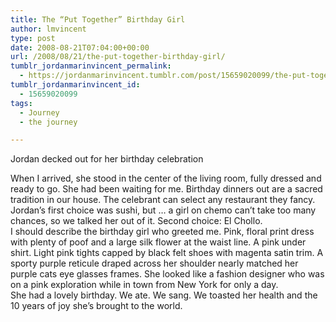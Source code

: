 ```yaml
---
title: The “Put Together” Birthday Girl
author: lmvincent
type: post
date: 2008-08-21T07:04:00+00:00
url: /2008/08/21/the-put-together-birthday-girl/
tumblr_jordanmarinvincent_permalink:
  - https://jordanmarinvincent.tumblr.com/post/15659020099/the-put-together-birthday-girl
tumblr_jordanmarinvincent_id:
  - 15659020099
tags:
  - Journey
  - the journey

---
```

<a href="https://www.flickr.com/photos/larryvincent/2782056289/" title="photo sharing" target="_blank" rel="noopener"><img src="https://farm4.static.flickr.com/3223/2782056289_6697412592_m.jpg" alt="" style="float:left;margin-right:8px;" /></a>

Jordan decked out for her birthday celebration

When I arrived, she stood in the center of the living room, fully dressed and ready to go. She had been waiting for me. Birthday dinners out are a sacred tradition in our house. The celebrant can select any restaurant they fancy. Jordan&rsquo;s first choice was sushi, but &hellip; a girl on chemo can&rsquo;t take too many chances, so we talked her out of it. Second choice: El Chollo.  
I should describe the birthday girl who greeted me. Pink, floral print dress with plenty of poof and a large silk flower at the waist line. A pink under shirt. Light pink tights capped by black felt shoes with magenta satin trim. A sporty purple reticule draped across her shoulder nearly matched her purple cats eye glasses frames. She looked like a fashion designer who was on a pink exploration while in town from New York for only a day.  
She had a lovely birthday. We ate. We sang. We toasted her health and the 10 years of joy she&rsquo;s brought to the world.

<div class="blogger-post-footer">
  <img loading="lazy" width="1" height="1" src="https://blogger.googleusercontent.com/tracker/9039099668816362935-1608957411581522925?l=jordansjourney2.blogspot.com" alt="" />
</div>